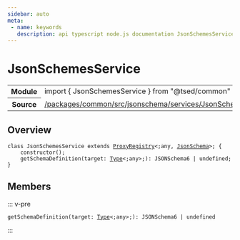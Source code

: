 ```yaml
---
sidebar: auto
meta:
 - name: keywords
   description: api typescript node.js documentation JsonSchemesService service
---
```

# JsonSchemesService <Badge text="Service" type="service"/>
<!-- Summary -->
<section class="symbol-info"><table class="is-full-width"><tbody><tr><th>Module</th><td><div class="lang-typescript"><span class="token keyword">import</span> { JsonSchemesService }&nbsp;<span class="token keyword">from</span>&nbsp;<span class="token string">"@tsed/common"</span></div></td></tr><tr><th>Source</th><td><a href="https://github.com/Romakita/ts-express-decorators/blob/v5.0.2/packages/common/src/jsonschema/services/JsonSchemesService.ts#L0-L0">/packages/common/src/jsonschema/services/JsonSchemesService.ts</a></td></tr></tbody></table></section>

<!-- Overview -->
## Overview


<pre><code class="typescript-lang "><span class="token keyword">class</span> JsonSchemesService <span class="token keyword">extends</span> <a href="/api/core/class/ProxyRegistry.html"><span class="token">ProxyRegistry</span></a>&lt<span class="token punctuation">;</span><span class="token keyword">any</span><span class="token punctuation">,</span> <a href="/api/common/jsonschema/class/JsonSchema.html"><span class="token">JsonSchema</span></a>&gt<span class="token punctuation">;</span> <span class="token punctuation">{</span>
    <span class="token keyword">constructor</span><span class="token punctuation">(</span><span class="token punctuation">)</span><span class="token punctuation">;</span>
    <span class="token function">getSchemaDefinition</span><span class="token punctuation">(</span>target<span class="token punctuation">:</span> <a href="/api/core/interfaces/Type.html"><span class="token">Type</span></a>&lt<span class="token punctuation">;</span><span class="token keyword">any</span>&gt<span class="token punctuation">;</span><span class="token punctuation">)</span><span class="token punctuation">:</span> JSONSchema6 | undefined<span class="token punctuation">;</span>
<span class="token punctuation">}</span></code></pre>



<!-- Members -->




## Members


::: v-pre

<div class="method-overview">
<pre><code class="typescript-lang "><span class="token function">getSchemaDefinition</span><span class="token punctuation">(</span>target<span class="token punctuation">:</span> <a href="/api/core/interfaces/Type.html"><span class="token">Type</span></a>&lt<span class="token punctuation">;</span><span class="token keyword">any</span>&gt<span class="token punctuation">;</span><span class="token punctuation">)</span><span class="token punctuation">:</span> JSONSchema6 | undefined</code></pre>

</div>



:::
